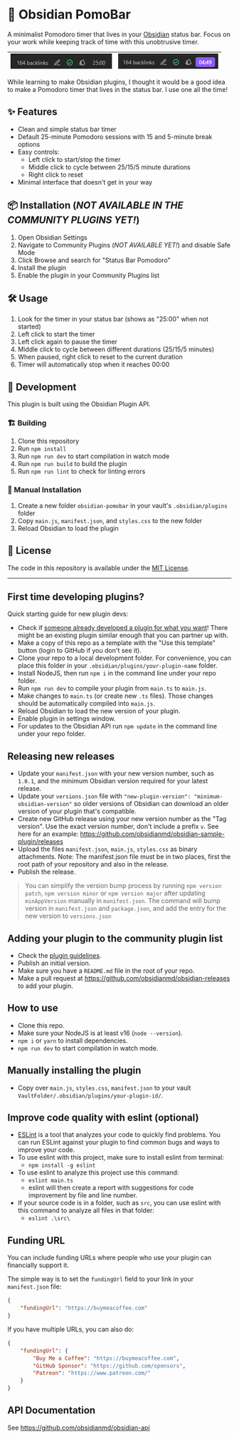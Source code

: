 # 🌟 Obsidian PomoBar

A minimalist Pomodoro timer that lives in your [Obsidian](https://obsidian.md) status bar. Focus on your work while keeping track of time with this unobtrusive timer. 

| ![screenshot-1](./screenshot-1.png) | ![screenshot-2](./screenshot-2.png) |
| :---------------------------------: | :---------------------------------: |

While learning to make Obsidian plugins, I thought it would be a good idea to make a Pomodoro timer that lives in the status bar. I use one all the time!

## ✨ Features

-   Clean and simple status bar timer
-   Default 25-minute Pomodoro sessions with 15 and 5-minute break options
-   Easy controls:
    -   Left click to start/stop the timer
    -   Middle click to cycle between 25/15/5 minute durations
    -   Right click to reset
-   Minimal interface that doesn't get in your way

## 📦 Installation (_NOT AVAILABLE IN THE COMMUNITY PLUGINS YET!_)

1. Open Obsidian Settings
2. Navigate to Community Plugins (_NOT AVAILABLE YET!_) and disable Safe Mode
3. Click Browse and search for "Status Bar Pomodoro"
4. Install the plugin
5. Enable the plugin in your Community Plugins list

## 🛠️ Usage

1. Look for the timer in your status bar (shows as "25:00" when not started)
2. Left click to start the timer
3. Left click again to pause the timer
4. Middle click to cycle between different durations (25/15/5 minutes)
5. When paused, right click to reset to the current duration
6. Timer will automatically stop when it reaches 00:00

## 🚀 Development

This plugin is built using the Obsidian Plugin API.

### 🏗️ Building

1. Clone this repository
2. Run `npm install`
3. Run `npm run dev` to start compilation in watch mode
4. Run `npm run build` to build the plugin
5. Run `npm run lint` to check for linting errors

### 📁 Manual Installation

1. Create a new folder `obsidian-pomobar` in your vault's `.obsidian/plugins` folder
2. Copy `main.js`, `manifest.json`, and `styles.css` to the new folder
3. Reload Obsidian to load the plugin

## 📜 License

The code in this repository is available under the [MIT License](LICENSE).

---

## First time developing plugins?

Quick starting guide for new plugin devs:

-   Check if [someone already developed a plugin for what you want](https://obsidian.md/plugins)! There might be an existing plugin similar enough that you can partner up with.
-   Make a copy of this repo as a template with the "Use this template" button (login to GitHub if you don't see it).
-   Clone your repo to a local development folder. For convenience, you can place this folder in your `.obsidian/plugins/your-plugin-name` folder.
-   Install NodeJS, then run `npm i` in the command line under your repo folder.
-   Run `npm run dev` to compile your plugin from `main.ts` to `main.js`.
-   Make changes to `main.ts` (or create new `.ts` files). Those changes should be automatically compiled into `main.js`.
-   Reload Obsidian to load the new version of your plugin.
-   Enable plugin in settings window.
-   For updates to the Obsidian API run `npm update` in the command line under your repo folder.

## Releasing new releases

-   Update your `manifest.json` with your new version number, such as `1.0.1`, and the minimum Obsidian version required for your latest release.
-   Update your `versions.json` file with `"new-plugin-version": "minimum-obsidian-version"` so older versions of Obsidian can download an older version of your plugin that's compatible.
-   Create new GitHub release using your new version number as the "Tag version". Use the exact version number, don't include a prefix `v`. See here for an example: https://github.com/obsidianmd/obsidian-sample-plugin/releases
-   Upload the files `manifest.json`, `main.js`, `styles.css` as binary attachments. Note: The manifest.json file must be in two places, first the root path of your repository and also in the release.
-   Publish the release.

> You can simplify the version bump process by running `npm version patch`, `npm version minor` or `npm version major` after updating `minAppVersion` manually in `manifest.json`.
> The command will bump version in `manifest.json` and `package.json`, and add the entry for the new version to `versions.json`

## Adding your plugin to the community plugin list

-   Check the [plugin guidelines](https://docs.obsidian.md/Plugins/Releasing/Plugin+guidelines).
-   Publish an initial version.
-   Make sure you have a `README.md` file in the root of your repo.
-   Make a pull request at https://github.com/obsidianmd/obsidian-releases to add your plugin.

## How to use

-   Clone this repo.
-   Make sure your NodeJS is at least v16 (`node --version`).
-   `npm i` or `yarn` to install dependencies.
-   `npm run dev` to start compilation in watch mode.

## Manually installing the plugin

-   Copy over `main.js`, `styles.css`, `manifest.json` to your vault `VaultFolder/.obsidian/plugins/your-plugin-id/`.

## Improve code quality with eslint (optional)

-   [ESLint](https://eslint.org/) is a tool that analyzes your code to quickly find problems. You can run ESLint against your plugin to find common bugs and ways to improve your code.
-   To use eslint with this project, make sure to install eslint from terminal:
    -   `npm install -g eslint`
-   To use eslint to analyze this project use this command:
    -   `eslint main.ts`
    -   eslint will then create a report with suggestions for code improvement by file and line number.
-   If your source code is in a folder, such as `src`, you can use eslint with this command to analyze all files in that folder:
    -   `eslint .\src\`

## Funding URL

You can include funding URLs where people who use your plugin can financially support it.

The simple way is to set the `fundingUrl` field to your link in your `manifest.json` file:

```json
{
	"fundingUrl": "https://buymeacoffee.com"
}
```

If you have multiple URLs, you can also do:

```json
{
	"fundingUrl": {
		"Buy Me a Coffee": "https://buymeacoffee.com",
		"GitHub Sponsor": "https://github.com/sponsors",
		"Patreon": "https://www.patreon.com/"
	}
}
```

## API Documentation

See https://github.com/obsidianmd/obsidian-api
